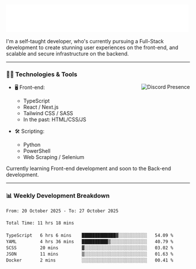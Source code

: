 <img src="assets/wave.svg" alt=":wave:" />

I'm a self-taught developer, who's currently pursuing a Full-Stack development to create stunning user experiences on the front-end, and scalable and secure infrastructure on the backend.

---

### 🧑‍💻 Technologies & Tools

<a href="https://discord.com/users/414304208649453568" target="_blank" rel="nofollow">
   <img src="https://lanyard-profile-readme.vercel.app/api/414304208649453568?idleMessage=Probably%20doing%20something%20else..." alt="Discord Presence" align="right">
</a>

- 🖥️ Front-end:

  - TypeScript
  - React / Next.js
  - Tailwind CSS / SASS
  - In the past: HTML/CSS/JS

- 🛠 Scripting:

  - Python
  - PowerShell
  - Web Scraping / Selenium

Currently learning Front-end development and soon to the Back-end development.

---

### 📊 Weekly Development Breakdown

<!--START_SECTION:waka-->

```txt
From: 20 October 2025 - To: 27 October 2025

Total Time: 11 hrs 18 mins

TypeScript   6 hrs 6 mins    █████████████▓░░░░░░░░░░░   54.09 %
YAML         4 hrs 36 mins   ██████████▒░░░░░░░░░░░░░░   40.79 %
SCSS         20 mins         ▓░░░░░░░░░░░░░░░░░░░░░░░░   03.02 %
JSON         11 mins         ▒░░░░░░░░░░░░░░░░░░░░░░░░   01.63 %
Docker       2 mins          ░░░░░░░░░░░░░░░░░░░░░░░░░   00.41 %
```

<!--END_SECTION:waka-->
